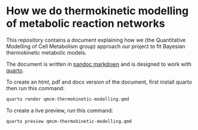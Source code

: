 # How we do thermokinetic modelling of metabolic reaction networks

This repository contains a document explaining how we (the Quantitative
Modelling of Cell Metabolism group) approach our project to fit Bayesian
thermokinetic metabolic models.

The document is written in [pandoc
markdown](https://pandoc.org/MANUAL.html#pandocs-markdown) and is designed to
work with [quarto](https://quarto.org/).

To create an html, pdf and docx version of the document, first install quarto
then run this command:

```sh
quarto render qmcm-thermokinetic-modelling.qmd
```

To create a live preview, run this command:

```sh
quarto preview qmcm-thermokinetic-modelling.qmd
```
